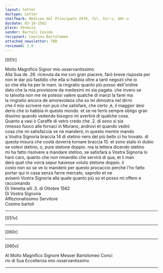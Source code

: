 ```yaml
---
layout: letter
doctype: Letter
shelfmark: Mediceo del Principato 2976, fol. 51r-v, 60r-v
docdate: 03-10-1562
place: Venezia
sender: Bartoli Cosimo
recipient: Concino Bartolomeo
attached_newsletter: TBD
reviewed: 1.0
---
```


[051r]  
  
  
Molto Magnifico Signor mio osservantissimo  
Alla Sua de .26. ricevuta da me con gran piacere, farò breve risposta per  
non le dar più fastidio che ella si habbia oltre a tanti negozii che io  
so che ella ha per le mani. la ringratio quanto più posso dell'ordine  
dato che la mia provisione da medesimi mi sia pagata. che invero se  
io talvolta non me ne potessi valere qualche dì inanzi la farei ma  
la ringratio ancora de amorevoleza che so mi dimostra nel dirmi  
che il mio scrivere non può che satisfare, che certo ,è, il maggior desi  
derio che io habbia in questo mondo. et se ne terrò sempre obligo gran  
dissimo quando vedendo bisogno mi avertirà di qualche cosa.  
Quanto a vasi ò Caraffe di vetro credo che .2. dì sono si sia  
rimesso fuoco alle fornaci in Murano, androvi et quando vedrò  
cosa che mi satisfaccia ve ne manderò, in questo mentre mando  
a Vostra Signoria braccia 14 di stetino nero del più bello ci ho trovato. di  
questa misura che costà doverrà tornare braccia 15. et sono stato in dubio  
se volevi stetino, o, pure stetone doppio. ma la lettera dicendo stetino  
mi ha fatto risolvere a mandare stetino, se satisfarà a Vostra Signoria lo  
harò caro, quanto che non rimandilo che servirà di qua, et li man  
derò quel che vorrà sepur havesse voluto stetone doppio. il  
costo non so se ve lo manderò per questo procaccio perché l'ho fatto  
portar qui in casa senza farne mercato, saprollo et ne  
aviserò Vostra Signoria alla quale quanto più so et posso mi offero e raccomando  
Di Venetia alli .3. di Ottobre 1562  
Di Vostra Signoria  
Affezionatissimo Servitore  
Cosimo bartoli  
  
---  

[051v]  
  
  
  
---  

[060r]  
  
  
  
---  

[060v]  
  
  
Al Molto Magnifico Signore Messer Bartolomeo Conci  
rio di Sua Eccellenza mio osservantissimo  
  
---  

